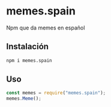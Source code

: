 # memes.spain
Npm que da memes en español
## Instalación
```sh
npm i memes.spain
```
## Uso
```js
const memes = require("memes.spain");
memes.Meme();
```
